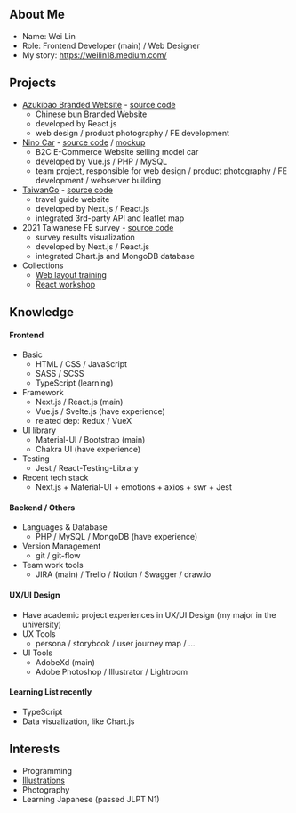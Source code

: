 ## About Me
- Name: Wei Lin
- Role: Frontend Developer (main) / Web Designer
- My story: https://weilin18.medium.com/


## Projects
- [Azukibao Branded Website](https://azukibao.netlify.app/) - [source code](https://github.com/WeiLin18/Azukibao2.0/tree/dev)
  - Chinese bun Branded Website  
  - developed by React.js
  - web design / product photography / FE development
- [Nino Car](https://weilin18.com/) - [source code](https://github.com/WeiLin18/Ninocar) / [mockup](https://xd.adobe.com/view/225223e6-bc6e-42a1-8491-e0772d33bc17-7701/screen/f7285d6d-3eb6-4540-80d2-dbea640de9ed/specs/)
  - B2C E-Commerce Website selling model car  
  - developed by Vue.js / PHP / MySQL
  - team project, responsible for web design / product photography / FE development / webserver building
- [TaiwanGo](https://quizzical-allen-890ea7.netlify.app/) - [source code](https://github.com/WeiLin18/TaiwanGo)
  - travel guide website
  - developed by Next.js / React.js
  - integrated 3rd-party API and leaflet map
- 2021 Taiwanese FE survey - [source code](https://github.com/WeiLin18/2021-FE-survey) 
  - survey results visualization
  - developed by Next.js / React.js
  - integrated Chart.js and MongoDB database
- Collections
  - [Web layout training](https://github.com/WeiLin18/Web-Layout-Training--Collections)
  - [React workshop](https://github.com/WeiLin18/React-workshop-collections)

## Knowledge

#### Frontend
- Basic
   - HTML / CSS  / JavaScript
   - SASS / SCSS
   - TypeScript (learning) 
- Framework 
   - Next.js / React.js (main)
   - Vue.js / Svelte.js (have experience)
   - related dep: Redux / VueX
- UI library
   - Material-UI / Bootstrap (main)
   - Chakra UI (have experience)
- Testing
   - Jest / React-Testing-Library
- Recent tech stack 
   - Next.js + Material-UI + emotions + axios + swr + Jest

#### Backend / Others
- Languages & Database
   - PHP / MySQL / MongoDB (have experience)
- Version Management
   - git / git-flow
- Team work tools
   - JIRA (main) / Trello / Notion / Swagger / draw.io

 
#### UX/UI Design
- Have academic project experiences in UX/UI Design (my major in the university)
- UX Tools
  - persona / storybook / user journey map / ...
- UI Tools
  - AdobeXd (main)
  - Adobe Photoshop / Illustrator / Lightroom 

#### Learning List recently
- TypeScript
- Data visualization, like Chart.js

## Interests
- Programming
- [Illustrations](https://www.instagram.com/weilin_life/)
- Photography
- Learning Japanese (passed JLPT N1)
